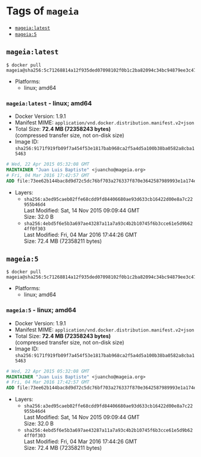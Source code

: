 <!-- THIS FILE IS GENERATED VIA '.template-helpers/generate-tag-details.pl' -->

# Tags of `mageia`

-	[`mageia:latest`](#mageialatest)
-	[`mageia:5`](#mageia5)

## `mageia:latest`

```console
$ docker pull mageia@sha256:5c71268814a12f935ded07098102f0b1c2ba82094c34bc94879ee3c4707c40c4
```

-	Platforms:
	-	linux; amd64

### `mageia:latest` - linux; amd64

-	Docker Version: 1.9.1
-	Manifest MIME: `application/vnd.docker.distribution.manifest.v2+json`
-	Total Size: **72.4 MB (72358243 bytes)**  
	(compressed transfer size, not on-disk size)
-	Image ID: `sha256:9171f919fb09f7a454f53e1817bab968ca2f5a4d5a100b38ba0582a8cba15463`

```dockerfile
# Wed, 22 Apr 2015 05:32:08 GMT
MAINTAINER "Juan Luis Baptiste" <juancho@mageia.org>
# Fri, 04 Mar 2016 17:42:57 GMT
ADD file:73ee62b144bac8d9d72c5dc76bf703a276337f870e3642587989993e1a174e52 in /
```

-	Layers:
	-	`sha256:a3ed95caeb02ffe68cdd9fd84406680ae93d633cb16422d00e8a7c22955b46d4`  
		Last Modified: Sat, 14 Nov 2015 09:09:44 GMT  
		Size: 32.0 B
	-	`sha256:4ebd5f6e5b3a697ae43287a11a7a93c4b2b10745f6b3cce61e5d9b624ff0f303`  
		Last Modified: Fri, 04 Mar 2016 17:44:26 GMT  
		Size: 72.4 MB (72358211 bytes)

## `mageia:5`

```console
$ docker pull mageia@sha256:5c71268814a12f935ded07098102f0b1c2ba82094c34bc94879ee3c4707c40c4
```

-	Platforms:
	-	linux; amd64

### `mageia:5` - linux; amd64

-	Docker Version: 1.9.1
-	Manifest MIME: `application/vnd.docker.distribution.manifest.v2+json`
-	Total Size: **72.4 MB (72358243 bytes)**  
	(compressed transfer size, not on-disk size)
-	Image ID: `sha256:9171f919fb09f7a454f53e1817bab968ca2f5a4d5a100b38ba0582a8cba15463`

```dockerfile
# Wed, 22 Apr 2015 05:32:08 GMT
MAINTAINER "Juan Luis Baptiste" <juancho@mageia.org>
# Fri, 04 Mar 2016 17:42:57 GMT
ADD file:73ee62b144bac8d9d72c5dc76bf703a276337f870e3642587989993e1a174e52 in /
```

-	Layers:
	-	`sha256:a3ed95caeb02ffe68cdd9fd84406680ae93d633cb16422d00e8a7c22955b46d4`  
		Last Modified: Sat, 14 Nov 2015 09:09:44 GMT  
		Size: 32.0 B
	-	`sha256:4ebd5f6e5b3a697ae43287a11a7a93c4b2b10745f6b3cce61e5d9b624ff0f303`  
		Last Modified: Fri, 04 Mar 2016 17:44:26 GMT  
		Size: 72.4 MB (72358211 bytes)
